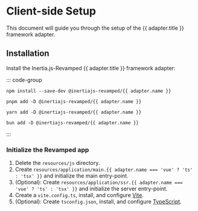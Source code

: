 <script setup lang="ts">
import { useRoute } from 'vitepress'
import { useIntegration } from '@/theme/composables/useIntegrations'

const route = useRoute()
const urlParts = route.path.slice(1).split('/')
const adapter = useIntegration(urlParts[1])
const isVue = adapter.name === 'vue'
</script>

# Client-side Setup

This document will guide you through the setup of the <a :href="adapter.url">{{ adapter.title }}</a> framework adapter.

## Installation

Install the Inertia.js-Revamped {{ adapter.title }} framework adapter:

::: code-group

```shell-vue [npm]
npm install --save-dev @inertiajs-revamped/{{ adapter.name }}
```

```shell-vue [pnpm]
pnpm add -D @inertiajs-revamped/{{ adapter.name }}
```

```shell-vue [yarn]
yarn add -D @inertiajs-revamped/{{ adapter.name }}
```

```shell-vue [bun]
bun add -D @inertiajs-revamped/{{ adapter.name }}
```

:::

### Initialize the Revamped app

1. Delete the `resources/js` directory.
2. Create `resources/application/main.{{ adapter.name === 'vue' ? 'ts' : 'tsx' }}` and initialize the main entry-point.
3. (Optional): Create `resources/application/ssr.{{ adapter.name === 'vue' ? 'ts' : 'tsx' }}` and initialize the server entry-point.
4. Create a `vite.config.ts`, install, and configure [Vite](https://vitejs.dev/).
5. (Optional): Create `tsconfig.json`, install, and configure [TypeScript](https://www.typescriptlang.org/).

<AdapterWrapper :adapter="adapter.name">
  <template #preact>

::: code-group

```tsx [main.tsx]
import {
  createInertiaApp,
  resolvePageComponent,
} from '@inertiajs-revamped/preact'
import { createProgress } from '@inertiajs-revamped/preact/progress'
import { hydrate } from 'preact'

createInertiaApp({
  title: (title) => `${title} - Starter kit`,
  resolve: (name) =>
    resolvePageComponent(
      `../pages/${name}.tsx`,
      import.meta.glob('../pages/**/*.tsx')
    ),
  setup({ el, App, props }) {
    hydrate(<App {...props} />, el!)
  },
  progress: () =>
    createProgress({
      color: '#4B5563',
    }),
})
```

```tsx [ssr.tsx]
import {
  createInertiaApp,
  resolvePageComponent,
} from '@inertiajs-revamped/preact'
import { createServer } from '@inertiajs-revamped/preact/server'
import renderToString from 'preact-render-to-string'

createServer((page) =>
  createInertiaApp({
    page,
    title: (title) => `${title} - Starter kit`,
    render: renderToString,
    resolve: (name) =>
      resolvePageComponent(
        `../pages/${name}.tsx`,
        import.meta.glob('../pages/**/*.tsx')
      ),
    setup: ({ App, props }) => <App {...props} />,
  })
)
```

```typescript [vite.config.ts]
import preact from '@preact/preset-vite'
import laravel from 'laravel-vite-plugin'
import { defineConfig } from 'vite'

export default defineConfig({
  plugins: [
    laravel({
      /** Main entrypoint */
      input: ['resources/application/main.tsx'],
      /** SSR entrypoint (optional) */
      ssr: 'resources/application/ssr.tsx',
      refresh: true,
    }),
    preact(),
  ]
})
```

```json [tsconfig.json]
{
  "compilerOptions": {
    "target": "ESNext",
    "module": "ESNext",
    "moduleResolution": "Bundler",
    "strict": true,
    "jsx": "react-jsx",
    "jsxImportSource": "preact",
    "skipLibCheck": true,
    "esModuleInterop": true,
    "verbatimModuleSyntax": true,
    "allowSyntheticDefaultImports": true,
    "lib": ["DOM", "DOM.Iterable", "ESNext"],
    "types": ["vite/client"],
    "baseUrl": ".",
    "paths": {
      "@/*": ["resources/*"]
    }
  },
  "include": ["resources/**/*"],
  "exclude": ["node_modules", "public", "vendor"]
}
```

:::

  </template>
  <template #react>

::: code-group

```tsx [main.tsx]
import {
  createInertiaApp,
  resolvePageComponent,
} from '@inertiajs-revamped/react'
import { createProgress } from '@inertiajs-revamped/react/progress'
import { StrictMode } from 'react'
import { hydrateRoot } from 'react-dom/client'

createInertiaApp({
  title: (title) => `${title} - Starter kit`,
  resolve: (name) =>
    resolvePageComponent(
      `../pages/${name}.tsx`,
      import.meta.glob('../pages/**/*.tsx')
    ),
  setup({ el, App, props }) {
    hydrateRoot(
      el!,
      <StrictMode>
        <App {...props} />
      </StrictMode>
    )
  },
  progress: () =>
    createProgress({
      color: '#4B5563',
    }),
})
```

```tsx [ssr.tsx]
import {
  createInertiaApp,
  resolvePageComponent,
} from '@inertiajs-revamped/react'
import { createServer } from '@inertiajs-revamped/react/server'
import { renderToString } from 'react-dom/server'

createServer((page) =>
  createInertiaApp({
    page,
    title: (title) => `${title} - Starter kit`,
    render: renderToString,
    resolve: (name) =>
      resolvePageComponent(
        `../pages/${name}.tsx`,
        import.meta.glob('../pages/**/*.tsx')
      ),
    setup: ({ App, props }) => <App {...props} />,
  })
)
```

```typescript [vite.config.ts]
import react from '@vitejs/plugin-react'
import laravel from 'laravel-vite-plugin'
import { defineConfig } from 'vite'

export default defineConfig({
  plugins: [
    laravel({
      /** Main entrypoint */
      input: ['resources/application/main.tsx'],
      /** SSR entrypoint (optional) */
      ssr: 'resources/application/ssr.tsx',
      refresh: true,
    }),
    react(),
  ]
})
```

```json [tsconfig.json]
{
  "compilerOptions": {
    "target": "ESNext",
    "module": "ESNext",
    "moduleResolution": "Bundler",
    "strict": true,
    "jsx": "react-jsx",
    "skipLibCheck": true,
    "esModuleInterop": true,
    "verbatimModuleSyntax": true,
    "allowSyntheticDefaultImports": true,
    "lib": ["DOM", "DOM.Iterable", "ESNext"],
    "types": ["vite/client"],
    "baseUrl": ".",
    "paths": {
      "@/*": ["resources/*"]
    }
  },
  "include": ["resources/**/*"],
  "exclude": ["node_modules", "public", "vendor"]
}
```

:::

  </template>
  <template #vue>

::: code-group

```typescript [main.ts]
import { createInertiaApp, resolvePageComponent } from '@inertiajs-revamped/vue'
import { createProgress } from '@inertiajs-revamped/vue/progress'
import { createApp, h } from 'vue'

createInertiaApp({
  title: (title) => `${title} - Starter kit`,
  resolve: (name) =>
    resolvePageComponent(
      `../pages/${name}.vue`,
      import.meta.glob('../pages/**/*.vue')
    ),
  setup({ el, App, props, plugin }) {
    createApp({ render: () => h(App, props) })
      .use(plugin)
      .mount(el!)
  },
  progress: () =>
    createProgress({
      color: '#4B5563',
    }),
})
```

```typescript [ssr.ts]
import { createInertiaApp, resolvePageComponent } from '@inertiajs-revamped/vue'
import { createServer } from '@inertiajs-revamped/vue/server'
import { renderToString } from '@vue/server-renderer'
import { createSSRApp, h } from 'vue'

createServer((page) =>
  createInertiaApp({
    page,
    title: (title) => `${title} - Starter kit`,
    render: renderToString,
    resolve: (name) =>
      resolvePageComponent(
        `../pages/${name}.vue`,
        import.meta.glob('../pages/**/*.vue')
      ),
    setup({ App, props, plugin }) {
      return createSSRApp({
        render: () => h(App, props),
      }).use(plugin)
    },
  })
)
```

```typescript [vite.config.ts]
import vue from '@vitejs/plugin-vue'
import laravel from 'laravel-vite-plugin'
import { defineConfig } from 'vite'

export default defineConfig({
  plugins: [
    laravel({
      /** Main entrypoint */
      input: ['resources/application/main.ts'],
      /** SSR entrypoint (optional) */
      ssr: 'resources/application/ssr.ts',
      refresh: true,
    }),
    vue(),
  ]
})
```

```json [tsconfig.json]
{
  "compilerOptions": {
    "target": "ESNext",
    "module": "ESNext",
    "moduleResolution": "Bundler",
    "strict": true,
    "jsx": "preserve",
    "jsxImportSource": "vue",
    "skipLibCheck": true,
    "isolatedModules": true,
    "esModuleInterop": true,
    "verbatimModuleSyntax": true,
    "allowSyntheticDefaultImports": true,
    "lib": ["DOM", "DOM.Iterable", "ESNext"],
    "types": ["vite/client"],
    "baseUrl": ".",
    "paths": {
      "@/*": ["resources/*"]
    }
  },
  "include": ["resources/**/*"],
  "exclude": ["node_modules", "public", "vendor"]
}
```

:::

  </template>
</AdapterWrapper>

<!--@include: ../../../_templates/parts/whats-next.md-->
